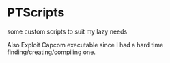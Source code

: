# PTScripts
some custom scripts to suit my lazy needs

Also Exploit Capcom executable since I had a hard time finding/creating/compiling one.

